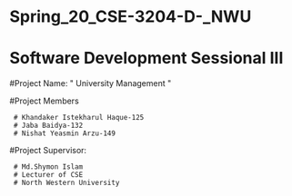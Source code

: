 # Spring_20_CSE-3204-D-_NWU
# Software Development Sessional III

#Project Name: " University Management "

#Project Members

     # Khandaker Istekharul Haque-125
     # Jaba Baidya-132
     # Nishat Yeasmin Arzu-149
 
#Project Supervisor:

     # Md.Shymon Islam
     # Lecturer of CSE
     # North Western University 
